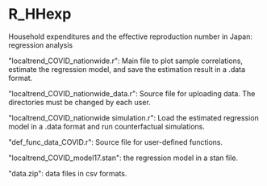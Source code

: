 # R_HHexp
Household expenditures and the effective reproduction number in Japan: regression analysis

"localtrend_COVID_nationwide.r": Main file to plot sample correlations, estimate the regression model, and save the estimation result in a .data format.

"localtrend_COVID_nationwide_data.r": Source file for uploading data. The directories must be changed by each user.

"localtrend_COVID_nationwide simulation.r": Load the estimated regression model in a .data format and run counterfactual simulations. 

"def_func_data_COVID.r": Source file for user-defined functions.

"localtrend_COVID_model17.stan": the regression model in a stan file. 

"data.zip": data files in csv formats.
